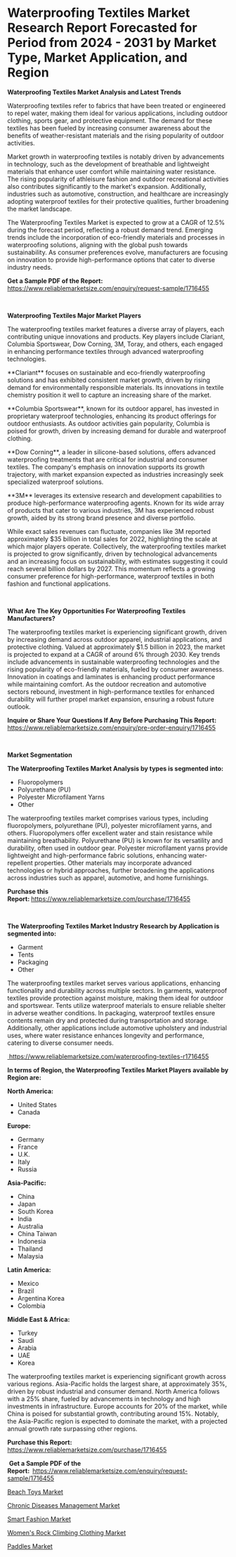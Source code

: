 <p><h1>Waterproofing Textiles Market Research Report Forecasted for Period from 2024 -  2031 by Market Type, Market Application, and Region</h1></p><p><strong>Waterproofing Textiles Market Analysis and Latest Trends</strong></p>
<p><p>Waterproofing textiles refer to fabrics that have been treated or engineered to repel water, making them ideal for various applications, including outdoor clothing, sports gear, and protective equipment. The demand for these textiles has been fueled by increasing consumer awareness about the benefits of weather-resistant materials and the rising popularity of outdoor activities.</p><p>Market growth in waterproofing textiles is notably driven by advancements in technology, such as the development of breathable and lightweight materials that enhance user comfort while maintaining water resistance. The rising popularity of athleisure fashion and outdoor recreational activities also contributes significantly to the market's expansion. Additionally, industries such as automotive, construction, and healthcare are increasingly adopting waterproof textiles for their protective qualities, further broadening the market landscape.</p><p>The Waterproofing Textiles Market is expected to grow at a CAGR of 12.5% during the forecast period, reflecting a robust demand trend. Emerging trends include the incorporation of eco-friendly materials and processes in waterproofing solutions, aligning with the global push towards sustainability. As consumer preferences evolve, manufacturers are focusing on innovation to provide high-performance options that cater to diverse industry needs.</p></p>
<p><strong>Get a Sample PDF of the Report:&nbsp;</strong> <a href="https://www.reliablemarketsize.com/enquiry/request-sample/1716455?utm_campaign=1590&utm_medium=2&utm_source=Github&utm_content=ia&utm_term=23102024&utm_id=waterproofing-textiles">https://www.reliablemarketsize.com/enquiry/request-sample/1716455</a></p>
<p>&nbsp;</p>
<p><strong>Waterproofing Textiles Major Market Players</strong></p>
<p><p>The waterproofing textiles market features a diverse array of players, each contributing unique innovations and products. Key players include Clariant, Columbia Sportswear, Dow Corning, 3M, Toray, and others, each engaged in enhancing performance textiles through advanced waterproofing technologies.</p><p>**Clariant** focuses on sustainable and eco-friendly waterproofing solutions and has exhibited consistent market growth, driven by rising demand for environmentally responsible materials. Its innovations in textile chemistry position it well to capture an increasing share of the market. </p><p>**Columbia Sportswear**, known for its outdoor apparel, has invested in proprietary waterproof technologies, enhancing its product offerings for outdoor enthusiasts. As outdoor activities gain popularity, Columbia is poised for growth, driven by increasing demand for durable and waterproof clothing.</p><p>**Dow Corning**, a leader in silicone-based solutions, offers advanced waterproofing treatments that are critical for industrial and consumer textiles. The company's emphasis on innovation supports its growth trajectory, with market expansion expected as industries increasingly seek specialized waterproof solutions.</p><p>**3M** leverages its extensive research and development capabilities to produce high-performance waterproofing agents. Known for its wide array of products that cater to various industries, 3M has experienced robust growth, aided by its strong brand presence and diverse portfolio.</p><p>While exact sales revenues can fluctuate, companies like 3M reported approximately $35 billion in total sales for 2022, highlighting the scale at which major players operate. Collectively, the waterproofing textiles market is projected to grow significantly, driven by technological advancements and an increasing focus on sustainability, with estimates suggesting it could reach several billion dollars by 2027. This momentum reflects a growing consumer preference for high-performance, waterproof textiles in both fashion and functional applications.</p></p>
<p>&nbsp;</p>
<p><strong>What Are The Key Opportunities For Waterproofing Textiles Manufacturers?</strong></p>
<p><p>The waterproofing textiles market is experiencing significant growth, driven by increasing demand across outdoor apparel, industrial applications, and protective clothing. Valued at approximately $1.5 billion in 2023, the market is projected to expand at a CAGR of around 6% through 2030. Key trends include advancements in sustainable waterproofing technologies and the rising popularity of eco-friendly materials, fueled by consumer awareness. Innovation in coatings and laminates is enhancing product performance while maintaining comfort. As the outdoor recreation and automotive sectors rebound, investment in high-performance textiles for enhanced durability will further propel market expansion, ensuring a robust future outlook.</p></p>
<p><strong>Inquire or Share Your Questions If Any Before Purchasing This Report:</strong> <a href="https://www.reliablemarketsize.com/enquiry/pre-order-enquiry/1716455?utm_campaign=1590&utm_medium=2&utm_source=Github&utm_content=ia&utm_term=23102024&utm_id=waterproofing-textiles">https://www.reliablemarketsize.com/enquiry/pre-order-enquiry/1716455</a></p>
<p>&nbsp;</p>
<p><strong>Market Segmentation</strong></p>
<p><strong>The Waterproofing Textiles Market Analysis by types is segmented into:</strong></p>
<p><ul><li>Fluoropolymers</li><li>Polyurethane (PU)</li><li>Polyester Microfilament Yarns</li><li>Other</li></ul></p>
<p><p>The waterproofing textiles market comprises various types, including fluoropolymers, polyurethane (PU), polyester microfilament yarns, and others. Fluoropolymers offer excellent water and stain resistance while maintaining breathability. Polyurethane (PU) is known for its versatility and durability, often used in outdoor gear. Polyester microfilament yarns provide lightweight and high-performance fabric solutions, enhancing water-repellent properties. Other materials may incorporate advanced technologies or hybrid approaches, further broadening the applications across industries such as apparel, automotive, and home furnishings.</p></p>
<p><strong>Purchase this Report:&nbsp;</strong><a href="https://www.reliablemarketsize.com/purchase/1716455?utm_campaign=1590&utm_medium=2&utm_source=Github&utm_content=ia&utm_term=23102024&utm_id=waterproofing-textiles">https://www.reliablemarketsize.com/purchase/1716455</a></p>
<p>&nbsp;</p>
<p><strong>The Waterproofing Textiles Market Industry Research by Application is segmented into:</strong></p>
<p><ul><li>Garment</li><li>Tents</li><li>Packaging</li><li>Other</li></ul></p>
<p><p>The waterproofing textiles market serves various applications, enhancing functionality and durability across multiple sectors. In garments, waterproof textiles provide protection against moisture, making them ideal for outdoor and sportswear. Tents utilize waterproof materials to ensure reliable shelter in adverse weather conditions. In packaging, waterproof textiles ensure contents remain dry and protected during transportation and storage. Additionally, other applications include automotive upholstery and industrial uses, where water resistance enhances longevity and performance, catering to diverse consumer needs.</p></p>
<p><a href="https://www.reliablemarketsize.com/waterproofing-textiles-r1716455?utm_campaign=1590&utm_medium=2&utm_source=Github&utm_content=ia&utm_term=23102024&utm_id=waterproofing-textiles">&nbsp;https://www.reliablemarketsize.com/waterproofing-textiles-r1716455</a></p>
<p><strong>In terms of Region, the Waterproofing Textiles Market Players available by Region are:</strong></p>
<p>
    <p> <strong> North America: </strong>
        <ul>
            <li>United States</li>
            <li>Canada</li>
        </ul>
        </p> 
    <p> <strong> Europe: </strong>
        <ul>
            <li>Germany</li>
            <li>France</li>
            <li>U.K.</li>
            <li>Italy</li>
            <li>Russia</li>
        </ul>
        </p> 
    <p> <strong> Asia-Pacific: </strong>
        <ul>
            <li>China</li>
            <li>Japan</li>
            <li>South Korea</li>
            <li>India</li>
            <li>Australia</li>
            <li>China Taiwan</li>
            <li>Indonesia</li>
            <li>Thailand</li>
            <li>Malaysia</li>
        </ul>
        </p> 
    <p> <strong> Latin America: </strong>
        <ul>
            <li>Mexico</li>
            <li>Brazil</li>
            <li>Argentina Korea</li>
            <li>Colombia</li>
        </ul>
        </p> 
    <p> <strong> Middle East & Africa: </strong>
        <ul>
            <li>Turkey</li>
            <li>Saudi</li>
            <li>Arabia</li>
            <li>UAE</li>
            <li>Korea</li>
        </ul>
    </p>
    </p>
<p><p>The waterproofing textiles market is experiencing significant growth across various regions. Asia-Pacific holds the largest share, at approximately 35%, driven by robust industrial and consumer demand. North America follows with a 25% share, fueled by advancements in technology and high investments in infrastructure. Europe accounts for 20% of the market, while China is poised for substantial growth, contributing around 15%. Notably, the Asia-Pacific region is expected to dominate the market, with a projected annual growth rate surpassing other regions.</p></p>
<p><strong>Purchase this Report: </strong><a href="https://www.reliablemarketsize.com/purchase/1716455?utm_campaign=1590&utm_medium=2&utm_source=Github&utm_content=ia&utm_term=23102024&utm_id=waterproofing-textiles">https://www.reliablemarketsize.com/purchase/1716455</a></p>
<p>&nbsp;<strong>Get a Sample PDF of the Report:&nbsp;&nbsp;</strong><a href="https://www.reliablemarketsize.com/enquiry/request-sample/1716455?utm_campaign=1590&utm_medium=2&utm_source=Github&utm_content=ia&utm_term=23102024&utm_id=waterproofing-textiles">https://www.reliablemarketsize.com/enquiry/request-sample/1716455</a></p>
<p><strong></strong></p>
<p><p><a href="https://www.linkedin.com/pulse/investment-opportunities-beach-toys-sector-risk-analysis-roi-5czge?utm_campaign=1590&utm_medium=2&utm_source=Github&utm_content=ia&utm_term=23102024&utm_id=waterproofing-textiles">Beach Toys Market</a></p><p><a href="https://www.linkedin.com/pulse/global-chronic-diseases-management-market-opportunities-yu5qe?utm_campaign=1590&utm_medium=2&utm_source=Github&utm_content=ia&utm_term=23102024&utm_id=waterproofing-textiles">Chronic Diseases Management Market</a></p><p><a href="https://www.linkedin.com/pulse/smart-fashion-market-evolution-future-outlook-forecasting-industry-aozme?utm_campaign=1590&utm_medium=2&utm_source=Github&utm_content=ia&utm_term=23102024&utm_id=waterproofing-textiles">Smart Fashion Market</a></p><p><a href="https://www.linkedin.com/pulse/investing-womens-rock-climbing-clothing-market-trends-leading-xbl9e?utm_campaign=1590&utm_medium=2&utm_source=Github&utm_content=ia&utm_term=23102024&utm_id=waterproofing-textiles">Women's Rock Climbing Clothing Market</a></p><p><a href="https://www.linkedin.com/pulse/global-paddles-market-focus-product-type-symmetrical-shapeasymmetrical-ey7se?utm_campaign=1590&utm_medium=2&utm_source=Github&utm_content=ia&utm_term=23102024&utm_id=waterproofing-textiles">Paddles Market</a></p></p>